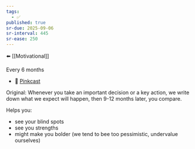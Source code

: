 ```yaml
---
tags:
  - ✅
published: true
sr-due: 2025-09-06
sr-interval: 445
sr-ease: 250
---
```

⬅️ [[Motivational]]

Every 6 months

- 🔗  [Pinkcast](https://www.danpink.com/pinkcast/pinkcast-4-26-heres-peter-druckers-simple-method-for-improving-your-performance/?utm_source=Dan+Pink%27s+Newsletter&utm_campaign=0caa9f971b-September+6+Pinkcast&utm_medium=email&utm_term=0_4d8277f97a-0caa9f971b-314013199)

Original: Whenever you take an important decision or a key action, we write down what we expect will happen, then 9-12 months later, you compare.

Helps you:
- see your blind spots
- see you strengths
- might make you bolder (we tend to bee too pessimistic, undervalue ourselves)